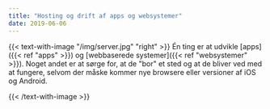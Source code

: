 ```yaml
---
title: "Hosting og drift af apps og websystemer"
date: 2019-06-06
---
```


{{< text-with-image "/img/server.jpg" "right" >}}
Én ting er at udvikle [apps]({{< ref "apps" >}}) og [webbaserede systemer]({{< ref "websystemer" >}}). Noget andet er at sørge for, at de "bor" et sted og at de bliver ved med at fungere, selvom der måske kommer nye browsere eller versioner af iOS og Android.


{{< /text-with-image >}}